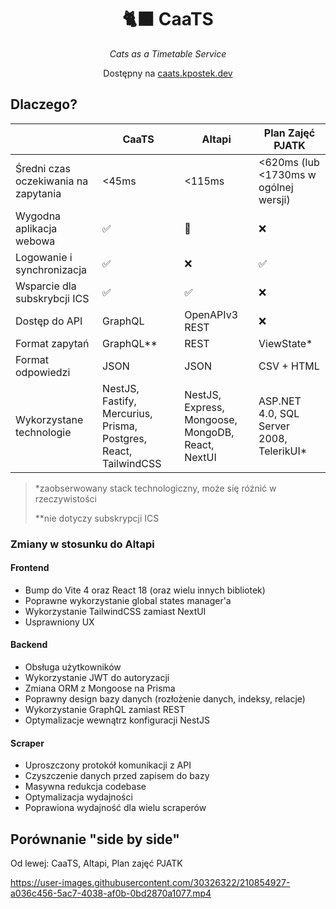 <div align="center">
    <h1>🐈‍⬛ CaaTS</h1>
    <p><i>Cats as a Timetable Service</i></p>
    <p>Dostępny na <a href="https://caats.kpostek.dev/">caats.kpostek.dev</a>
</div>

## Dlaczego?

|                                      | CaaTS                                                            | Altapi                                            | Plan Zajęć PJATK                         |
| ------------------------------------ | ---------------------------------------------------------------- | ------------------------------------------------- | ---------------------------------------- |
| Średni czas oczekiwania na zapytania | <45ms                                                            | <115ms                                            | <620ms (lub <1730ms w ogólnej wersji)    |
| Wygodna aplikacja webowa             | ✅                                                                | 🤔                                                | ❌                                        |
| Logowanie i synchronizacja           | ✅                                                                | ❌                                                 | ✅                                        |
| Wsparcie dla subskrybcji ICS         | ✅                                                                | ✅                                                 | ❌                                        |
| Dostęp do API                        | GraphQL                                                          | OpenAPIv3 REST                                    | ❌                                        |
| Format zapytań                       | GraphQL**                                                        | REST                                              | ViewState*                               |
| Format odpowiedzi                    | JSON                                                             | JSON                                              | CSV + HTML                               |
| Wykorzystane technologie             | NestJS, Fastify, Mercurius, Prisma, Postgres, React, TailwindCSS | NestJS, Express, Mongoose, MongoDB, React, NextUI | ASP.NET 4.0, SQL Server 2008, TelerikUI* |

> *zaobserwowany stack technologiczny, może się różnić w rzeczywistości
> 
> **nie dotyczy subskrypcji ICS

### Zmiany w stosunku do Altapi

#### Frontend

- Bump do Vite 4 oraz React 18 (oraz wielu innych bibliotek)
- Poprawne wykorzystanie global states manager'a
- Wykorzystanie TailwindCSS zamiast NextUI
- Usprawniony UX

#### Backend

- Obsługa użytkowników
- Wykorzystanie JWT do autoryzacji
- Zmiana ORM z Mongoose na Prisma
- Poprawny design bazy danych (rozłożenie danych, indeksy, relacje)
- Wykorzystanie GraphQL zamiast REST
- Optymalizacje wewnątrz konfiguracji NestJS

#### Scraper

- Uproszczony protokół komunikacji z API
- Czyszczenie danych przed zapisem do bazy
- Masywna redukcja codebase
- Optymalizacja wydajności
- Poprawiona wydajność dla wielu scraperów

## Porównanie "side by side"

Od lewej: CaaTS, Altapi, Plan zajęć PJATK


https://user-images.githubusercontent.com/30326322/210854927-a036c456-5ac7-4038-af0b-0bd2870a1077.mp4

